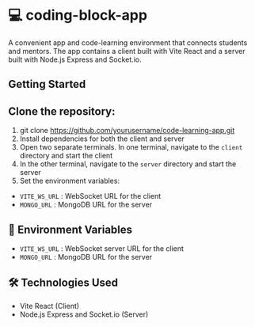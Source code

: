  # 💻 coding-block-app

A convenient app and code-learning environment that connects students and mentors. The app contains a client built with Vite React and a server built with Node.js Express and Socket.io.

## Getting Started

## Clone the repository:
1. git clone https://github.com/yourusername/code-learning-app.git
2. Install dependencies for both the client and server
3. Open two separate terminals. In one terminal, navigate to the `client` directory and start the client
4. In the other terminal, navigate to the `server` directory and start the server
5. Set the environment variables:
- `VITE_WS_URL` : WebSocket URL for the client
- `MONGO_URL` : MongoDB URL for the server

## 🔑 Environment Variables

- `VITE_WS_URL` : WebSocket server URL for the client
- `MONGO_URL` : MongoDB URL for the server

## 🛠️ Technologies Used

- Vite React (Client)
- Node.js Express and Socket.io (Server)


